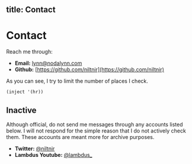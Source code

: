 title: Contact
---

# Contact

Reach me through:

- **Email:** [lynn@nodalynn.com](mailto:lynn@nodalynn.com)
- **Github:** [https://github.com/niltnir](https://github.com/niltnir)

As you can see, I try to limit the number of places I check.

`(inject '(hr))`

## Inactive

Although official, do not send me messages through any accounts listed below. I
will not respond for the simple reason that I do not actively check them.
These accounts are meant more for archive purposes.

- **Twitter:** [@niltnir](https://nitter.net/niltnir)
- **Lambdus Youtube:** [@lambdus_](https://invidious.slipfox.xyz/channel/UCblZhI-BOumGXwJYQ97OmNw)
